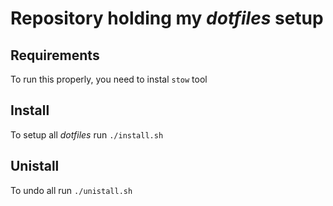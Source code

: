 # Repository holding my *dotfiles* setup

## Requirements
To run this properly, you need to instal ```stow``` tool

## Install
To setup all *dotfiles* run ```./install.sh```

## Unistall
To undo all run ```./unistall.sh```